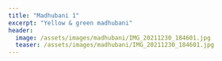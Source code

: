 ```yaml
---
title: "Madhubani 1"
excerpt: "Yellow & green madhubani"
header:
  image: /assets/images/madhubani/IMG_20211230_184601.jpg
  teaser: /assets/images/madhubani/IMG_20211230_184601.jpg
---
```

